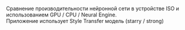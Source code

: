 Сравнение производительности нейронной сети в устройстве ISO и использованием GPU / CPU / Neural Engine.
<br>
Приложение использует Style Transfer модель (starry / strong)
